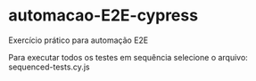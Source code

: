# automacao-E2E-cypress
Exercício prático para automação E2E

Para executar todos os testes em sequência selecione o arquivo: sequenced-tests.cy.js

